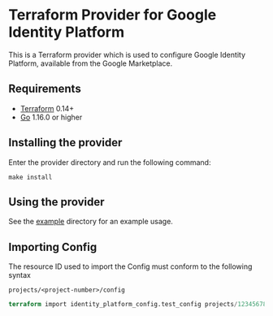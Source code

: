# Terraform Provider for Google Identity Platform

This is a Terraform provider which is used to configure Google Identity Platform, available from the Google Marketplace.

## Requirements

* [Terraform](https://www.terraform.io/downloads.html) 0.14+
* [Go](https://golang.org/doc/install) 1.16.0 or higher

## Installing the provider

Enter the provider directory and run the following command:

```shell
make install
```

## Using the provider

See the [example](./examples/main.tf) directory for an example usage.

## Importing Config

The resource ID used to import the Config must conform to the following syntax

`projects/<project-number>/config`

```terraform
terraform import identity_platform_config.test_config projects/1234567890/config
```
